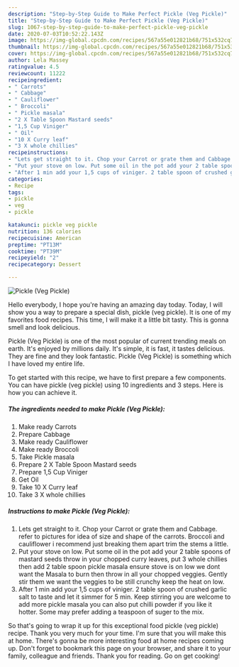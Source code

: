 ```yaml
---
description: "Step-by-Step Guide to Make Perfect Pickle (Veg Pickle)"
title: "Step-by-Step Guide to Make Perfect Pickle (Veg Pickle)"
slug: 1067-step-by-step-guide-to-make-perfect-pickle-veg-pickle
date: 2020-07-03T10:52:22.143Z
image: https://img-global.cpcdn.com/recipes/567a55e012821b68/751x532cq70/pickle-veg-pickle-recipe-main-photo.jpg
thumbnail: https://img-global.cpcdn.com/recipes/567a55e012821b68/751x532cq70/pickle-veg-pickle-recipe-main-photo.jpg
cover: https://img-global.cpcdn.com/recipes/567a55e012821b68/751x532cq70/pickle-veg-pickle-recipe-main-photo.jpg
author: Lela Massey
ratingvalue: 4.5
reviewcount: 11222
recipeingredient:
- " Carrots"
- " Cabbage"
- " Cauliflower"
- " Broccoli"
- " Pickle masala"
- "2 X Table Spoon Mastard seeds"
- "1,5 Cup Viniger"
- " Oil"
- "10 X Curry leaf"
- "3 X whole chillies"
recipeinstructions:
- "Lets get straight to it. Chop your Carrot or grate them and Cabbage. refer to pictures for idea of size and shape of the carrots. Broccoli and cauliflower i recommend just breaking them apart trim the stems a little."
- "Put your stove on low. Put some oil in the pot add your 2 table spoons of mastard seeds throw in your chopped curry leaves, put 3 whole chillies then add 2 table spoon pickle masala ensure stove is on low we dont want the Masala to burn then throw in all your chopped veggies. Gently stir them we want the veggies to be still crunchy keep the heat on low."
- "After 1 min add your 1,5 cups of viniger. 2 table spoon of crushed garlic salt to taste and let it simmer for 5 min. Keep stirring you are welcome to add more pickle masala you can also put chilli powder if you like it hotter. Some may prefer adding a teaspoon of suger to the mix."
categories:
- Recipe
tags:
- pickle
- veg
- pickle

katakunci: pickle veg pickle 
nutrition: 136 calories
recipecuisine: American
preptime: "PT13M"
cooktime: "PT39M"
recipeyield: "2"
recipecategory: Dessert

---
```



![Pickle (Veg Pickle)](https://img-global.cpcdn.com/recipes/567a55e012821b68/751x532cq70/pickle-veg-pickle-recipe-main-photo.jpg)

Hello everybody, I hope you're having an amazing day today. Today, I will show you a way to prepare a special dish, pickle (veg pickle). It is one of my favorites food recipes. This time, I will make it a little bit tasty. This is gonna smell and look delicious.



Pickle (Veg Pickle) is one of the most popular of current trending meals on earth. It's enjoyed by millions daily. It's simple, it is fast, it tastes delicious. They are fine and they look fantastic. Pickle (Veg Pickle) is something which I have loved my entire life.


To get started with this recipe, we have to first prepare a few components. You can have pickle (veg pickle) using 10 ingredients and 3 steps. Here is how you can achieve it.

<!--inarticleads1-->

##### The ingredients needed to make Pickle (Veg Pickle):

1. Make ready  Carrots
1. Prepare  Cabbage
1. Make ready  Cauliflower
1. Make ready  Broccoli
1. Take  Pickle masala
1. Prepare 2 X Table Spoon Mastard seeds
1. Prepare 1,5 Cup Viniger
1. Get  Oil
1. Take 10 X Curry leaf
1. Take 3 X whole chillies




<!--inarticleads2-->

##### Instructions to make Pickle (Veg Pickle):

1. Lets get straight to it. Chop your Carrot or grate them and Cabbage. refer to pictures for idea of size and shape of the carrots. Broccoli and cauliflower i recommend just breaking them apart trim the stems a little.
1. Put your stove on low. Put some oil in the pot add your 2 table spoons of mastard seeds throw in your chopped curry leaves, put 3 whole chillies then add 2 table spoon pickle masala ensure stove is on low we dont want the Masala to burn then throw in all your chopped veggies. Gently stir them we want the veggies to be still crunchy keep the heat on low.
1. After 1 min add your 1,5 cups of viniger. 2 table spoon of crushed garlic salt to taste and let it simmer for 5 min. Keep stirring you are welcome to add more pickle masala you can also put chilli powder if you like it hotter. Some may prefer adding a teaspoon of suger to the mix.




So that's going to wrap it up for this exceptional food pickle (veg pickle) recipe. Thank you very much for your time. I'm sure that you will make this at home. There's gonna be more interesting food at home recipes coming up. Don't forget to bookmark this page on your browser, and share it to your family, colleague and friends. Thank you for reading. Go on get cooking!
